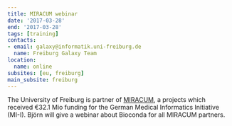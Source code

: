 ```yaml
---
title: MIRACUM webinar
date: '2017-03-28'
end: '2017-03-28'
tags: [training]
contacts:
- email: galaxy@informatik.uni-freiburg.de
  name: Freiburg Galaxy Team
location:
  name: online
subsites: [eu, freiburg]
main_subsite: freiburg
---
```


The University of Freiburg is partner of [MIRACUM](https://www.miracum.org/), a projects which received €32.1 Mio funding for the German Medical Informatics Initiative (MI-I). Björn will give a webinar about Bioconda for all MIRACUM partners.

